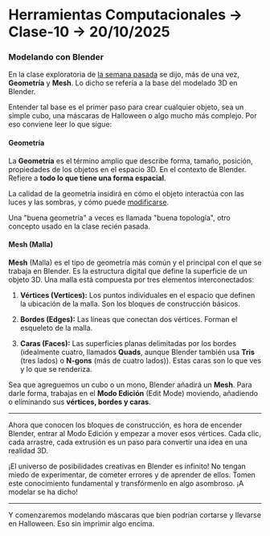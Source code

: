# Herramientas Computacionales → Clase-10 → 20/10/2025

### Modelando con Blender

En la clase exploratoria de [la semana pasada](https://github.com/profesorfaco/herramientas/tree/main/clase-09) se dijo, más de una vez, **Geometría** y **Mesh**. Lo dicho se refería a la base del modelado 3D en Blender.

Entender tal base es el primer paso para crear cualquier objeto, sea un simple cubo, una máscaras de Halloween o algo mucho más complejo. Por eso conviene leer lo que sigue:

#### Geometría

La **Geometría** es el término amplio que describe forma, tamaño, posición, propiedades de los objetos en el espacio 3D. En el contexto de Blender. Refiere a **todo lo que tiene una forma espacial**.

La calidad de la geometría insidirá en cómo el objeto interactúa con las luces y las sombras, y cómo puede [modificarse](https://www.youtube.com/watch?v=qIlXmWFZxyQ). 

Una "buena geometría" a veces es llamada "buena topología", otro concepto usado en la clase recién pasada.

#### Mesh (Malla)

**Mesh** (Malla) es el tipo de geometría más común y el principal con el que se trabaja en Blender. Es la estructura digital que define la superficie de un objeto 3D. Una malla está compuesta por tres elementos interconectados:

1. **Vértices (Vertices):** Los puntos individuales en el espacio que definen la ubicación de la malla. Son los bloques de construcción básicos.

2. **Bordes (Edges):** Las líneas que conectan dos vértices. Forman el esqueleto de la malla.

3. **Caras (Faces):** Las superficies planas delimitadas por los bordes (idealmente cuatro, llamados **Quads**, aunque Blender también usa **Tris** (tres lados) o **N-gons** (más de cuatro lados)). Estas caras son lo que ves y lo que se renderiza.

Sea que agreguemos un cubo o un mono, Blender añadirá un **Mesh**. Para darle forma, trabajas en el **Modo Edición** (Edit Mode) moviendo, añadiendo o eliminando sus **vértices, bordes y caras**.

- - - - - 

Ahora que conocen los bloques de construcción, es hora de encender Blender, entrar al Modo Edición y empezar a mover esos vértices. Cada clic, cada arrastre, cada extrusión es un paso para convertir una idea en una realidad 3D.

¡El universo de posibilidades creativas en Blender es infinito! No tengan miedo de experimentar, de cometer errores y de aprender de ellos. Tomen este conocimiento fundamental y transfórmenlo en algo asombroso. ¡A modelar se ha dicho!

- - - - - 

Y comenzaremos modelando máscaras que bien podrían cortarse y llevarse en Halloween. Eso sin imprimir algo encima.




